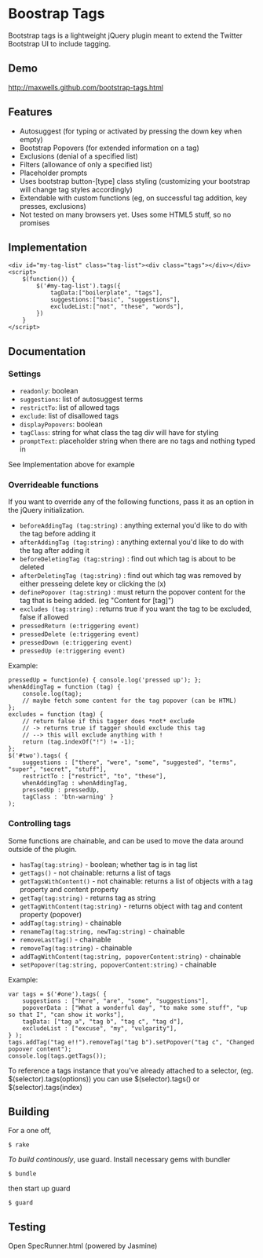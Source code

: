 # Boostrap Tags

Bootstrap tags is a lightweight jQuery plugin meant to extend the Twitter Bootstrap UI to include tagging.

## Demo
[http://maxwells.github.com/bootstrap-tags.html	](http://maxwells.github.com/bootstrap-tags.html)

## Features
- Autosuggest (for typing or activated by pressing the down key when empty)
- Bootstrap Popovers (for extended information on a tag)
- Exclusions (denial of a specified list)
- Filters (allowance of only a specified list)
- Placeholder prompts
- Uses bootstrap button-[type] class styling (customizing your bootstrap will change tag styles accordingly)
- Extendable with custom functions (eg, on successful tag addition, key presses, exclusions)
- Not tested on many browsers yet. Uses some HTML5 stuff, so no promises

## Implementation
	<div id="my-tag-list" class="tag-list"><div class="tags"></div></div>
	<script>
		$(function()) {
			$('#my-tag-list').tags({
				tagData:["boilerplate", "tags"],
				suggestions:["basic", "suggestions"],
				excludeList:["not", "these", "words"],
			})
		}
	</script>

## Documentation

### Settings

- `readonly`: boolean
- `suggestions`: list of autosuggest terms
- `restrictTo`: list of allowed tags
- `exclude`: list of disallowed tags
- `displayPopovers`: boolean
- `tagClass`: string for what class the tag div will have for styling
- `promptText`: placeholder string when there are no tags and nothing typed in

See Implementation above for example


### Overrideable functions
If you want to override any of the following functions, pass it as an option in the jQuery initialization.

- `beforeAddingTag (tag:string)` : anything external you'd like to do with the tag before adding it
- `afterAddingTag (tag:string)` : anything external you'd like to do with the tag after adding it
- `beforeDeletingTag (tag:string)` : find out which tag is about to be deleted
- `afterDeletingTag (tag:string)` : find out which tag was removed by either presseing delete key or clicking the (x)
- `definePopover (tag:string)` : must return the popover content for the tag that is being added. (eg "Content for [tag]")
- `excludes (tag:string)` : returns true if you want the tag to be excluded, false if allowed
- `pressedReturn (e:triggering event)` 
- `pressedDelete (e:triggering event)`
- `pressedDown (e:triggering event)`
- `pressedUp (e:triggering event)`

Example:

	pressedUp = function(e) { console.log('pressed up'); };
	whenAddingTag = function (tag) {
		console.log(tag);
		// maybe fetch some content for the tag popover (can be HTML)
	};
	excludes = function (tag) {
		// return false if this tagger does *not* exclude
		// -> returns true if tagger should exclude this tag
		// --> this will exclude anything with !
		return (tag.indexOf("!") != -1);
	};
	$('#two').tags( {
		suggestions : ["there", "were", "some", "suggested", "terms", "super", "secret", "stuff"],
		restrictTo : ["restrict", "to", "these"],
		whenAddingTag : whenAddingTag,
		pressedUp : pressedUp,
		tagClass : 'btn-warning' }
	);

### Controlling tags
Some functions are chainable, and can be used to move the data around outside of the plugin.

- `hasTag(tag:string)` - boolean; whether tag is in tag list
- `getTags()` - not chainable: returns a list of tags
- `getTagsWithContent()` - not chainable: returns a list of objects with a tag property and content property
- `getTag(tag:string)` - returns tag as string
- `getTagWithContent(tag:string)` - returns object with tag and content property (popover)
- `addTag(tag:string)` - chainable
- `renameTag(tag:string, newTag:string)` - chainable
- `removeLastTag()` - chainable
- `removeTag(tag:string)` - chainable
- `addTagWithContent(tag:string, popoverContent:string)` - chainable
- `setPopover(tag:string, popoverContent:string)` - chainable

Example:

	var tags = $('#one').tags( {
		suggestions : ["here", "are", "some", "suggestions"],
		popoverData : ["What a wonderful day", "to make some stuff", "up so that I", "can show it works"],
		tagData: ["tag a", "tag b", "tag c", "tag d"],
		excludeList : ["excuse", "my", "vulgarity"],
	} );
	tags.addTag("tag e!!").removeTag("tag b").setPopover("tag c", "Changed popover content");
	console.log(tags.getTags());

To reference a tags instance that you've already attached to a selector, (eg. $(selector).tags(options)) you can use $(selector).tags() or $(selector).tags(index)

## Building

For a one off,

	$ rake

_To build continously_, use guard. Install necessary gems with bundler

	$ bundle
	
then start up guard
	
	$ guard
	
	
## Testing

Open SpecRunner.html (powered by Jasmine)